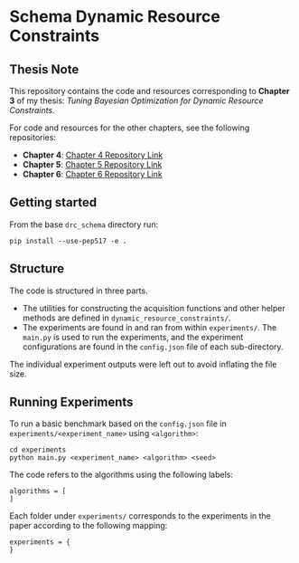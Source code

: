 # Schema Dynamic Resource Constraints

## Thesis Note

This repository contains the code and resources corresponding to **Chapter 3** of my thesis: *Tuning Bayesian Optimization for Dynamic Resource Constraints*.

For code and resources for the other chapters, see the following repositories:
- **Chapter 4**: [Chapter 4 Repository Link](https://github.com/username/chapter2-repo)
- **Chapter 5**: [Chapter 5 Repository Link](https://github.com/username/chapter4-repo)
- **Chapter 6**: [Chapter 6 Repository Link](https://github.com/username/chapter5-repo)

## Getting started

From the base `drc_schema` directory run:

`pip install --use-pep517 -e .`

## Structure

The code is structured in three parts.
- The utilities for constructing the acquisition functions and other helper methods are defined in `dynamic_resource_constraints/`.
- The experiments are found in and ran from within `experiments/`. The `main.py` is used to run the experiments, and the experiment configurations are found in the `config.json` file of each sub-directory.

The individual experiment outputs were left out to avoid inflating the file size.

## Running Experiments

To run a basic benchmark based on the `config.json` file in `experiments/<experiment_name>` using `<algorithm>`:

```
cd experiments
python main.py <experiment_name> <algorithm> <seed>
```

The code refers to the algorithms using the following labels:
```
algorithms = [
]
```
Each folder under `experiments/` corresponds to the experiments in the paper according to the following mapping:
```
experiments = {
}
```
